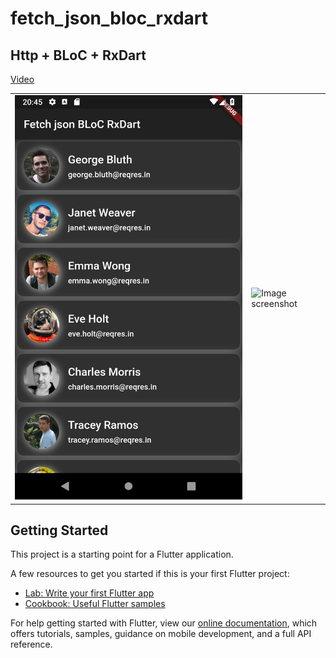 # fetch_json_bloc_rxdart

## Http + BLoC + RxDart

[Video](https://youtu.be/SLVujaxMuwM)



|   |  |
| ------------- | ------------- |
| ![Image screenshot](./Screenshot.png)  | ![Image screenshot](./demo.gif)  |

## Getting Started

This project is a starting point for a Flutter application.

A few resources to get you started if this is your first Flutter project:

- [Lab: Write your first Flutter app](https://flutter.dev/docs/get-started/codelab)
- [Cookbook: Useful Flutter samples](https://flutter.dev/docs/cookbook)

For help getting started with Flutter, view our 
[online documentation](https://flutter.dev/docs), which offers tutorials, 
samples, guidance on mobile development, and a full API reference.
